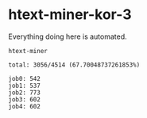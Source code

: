 # htext-miner-kor-3

Everything doing here is automated.

```
htext-miner

total: 3056/4514 (67.70048737261853%)

job0: 542
job1: 537
job2: 773
job3: 602
job4: 602
```